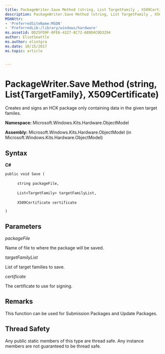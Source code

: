 ```yaml
---
title: PackageWriter.Save Method (string, List TargetFamily , X509Certificate)
description: PackageWriter.Save Method (string, List TargetFamily , X509Certificate)
MSHAttr:
- 'PreferredSiteName:MSDN'
- 'PreferredLib:/library/windows/hardware'
ms.assetid: DD25FD9F-0FE6-4327-8C72-A89D4C0D3294
author: EliotSeattle
ms.author: eliotgra
ms.date: 10/15/2017
ms.topic: article


---
```


# PackageWriter.Save Method (string, List{TargetFamily}, X509Certificate)


Creates and signs an HCK package only containing data in the given target familes.

**Namespace:** Microsoft.Windows.Kits.Hardware.ObjectModel

**Assembly:** Microsoft.Windows.Kits.Hardware.ObjectModel (in Microsoft.Windows.Kits.Hardware.ObjectModel)

## <span id="Syntax"></span><span id="syntax"></span><span id="SYNTAX"></span>Syntax


**C#**

`public void Save (`

          `string packageFile,`

          `List<TargetFamily> targetFamilyList,`

          `X509Certificate certificate`

`)`

## <span id="Parameters"></span><span id="parameters"></span><span id="PARAMETERS"></span>Parameters


*packageFile*

Name of file to where the package will be saved.

*targetFamilyList*

List of target families to save.

*certificate*

The certificate to use for signing.

## <span id="Remarks"></span><span id="remarks"></span><span id="REMARKS"></span>Remarks


This function can be used for Submission Packages and Update Packages.

## <span id="Thread_Safety"></span><span id="thread_safety"></span><span id="THREAD_SAFETY"></span>Thread Safety


Any public static members of this type are thread safe. Any instance members are not guaranteed to be thread safe.

 

 






